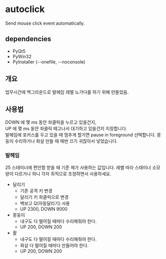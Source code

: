 # autoclick
Send mouse click event automatically.

## dependencies
- PyQt5
- PyWin32
- PyInstaller (--onefile, --noconsole)

## 개요
업무시간에 백그라운드로 발헤임 레벨 노가다를 하기 위해 만들었음.

## 사용법
DOWN 에 몇 ms 동안 좌클릭을 누르고 있을건지,<br>
UP 에 몇 ms 동안 좌클릭 떼고나서 대기하고 있을건지 지정합니다.<br>
발헤임에 포커스를 두고 있을 때 멈추게 할거면 pause in foreground 선택합니다. 몽둥이 수리하거나 화살 만들 때 매번 끄기 귀찮아서 넣었습니다.

### 발헤임
25 스태미너에 편안함 받을 때 기준 제가 사용하는 값입니다. 레벨 따라 스태미너 소모량이 다르거나 하니 각자 최적으로 조정하면서 사용하세요.
- 달리기
  - 기존 공격 키 변경
  - 달리기 키 좌클릭으로 변경
  - 벽보고 Q(자동달리기) 사용
  - UP 2300, DOWN 9000
- 몽둥이
  - 내구도 다 떨어질 때마다 수리해줘야 한다.
  - UP 200, DOWN 200
- 활
  - 내구도 다 떨어질 때마다 수리해줘야 한다.
  - 화살 다 떨어질 때마다 만들어야 한다.
  - UP 200, DOWN 200